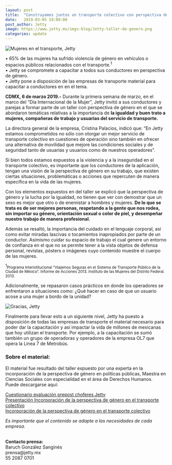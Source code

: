 ```yaml
---
layout: post
title:  "Construyamos juntos un transporte colectivo con perspectiva de género"
date:   2019-03-05 19:00:00
post_author: Jetty
image: https://www.jetty.mx/imgs-blog/Jetty-taller-de-genero.png
categories: update
---
```

![Mujeres en el transporte, Jetty]({{site.baseurl}}/imgs-blog/Jetty-taller-de-genero.png)

• 65% de las mujeres ha sufrido violencia de género en vehículos o espacios públicos relacionados con el transporte.<sup>1</sup><br>
• Jetty se compromete a capacitar a todos sus conductores en perspectiva de género.<br>
• Jetty pone a disposición de las empresas de transporte material para capacitar a conductores en en el tema.

<b>CDMX, 6 de marzo 2019.-</b> Durante la primera semana de marzo, en el marco del “Día Internacional de la Mujer”, Jetty invitó a sus conductores y parejas a formar parte de un taller con perspectiva de género en el que se abordaron temáticas relativas a la importancia de <b>la igualdad y buen trato a mujeres, compañeras de trabajo y usuarias del servicio de transporte.</b>

La directora general de la empresa, Cristina Palacios, indicó que: “En Jetty estamos comprometidos no sólo con otorgar un mejor servicio de transporte colectivo en cuestiones de operación sino también en ofrecer una alternativa de movilidad que mejore las condiciones sociales y de seguridad tanto de usuarias y usuarios como de nuestros operadores”.

Si bien todos estamos expuestos a la violencia y a la inseguridad en el transporte colectivo, es importante que los conductores de la aplicación, tengan una visión de la perspectiva de género en su trabajo, que existen ciertas situaciones, problemáticas o acciones que repercuten de manera específica en la vida de las mujeres.

Con los elementos expuestos en del taller se explicó que la perspectiva de género y la lucha por la igualdad, no tienen que ver con demostrar que un sexo es mejor que otro o de enemistar a hombres y mujeres. <b>De lo que se trata es de ser mejores personas, respetando a la gente que nos rodea, sin importar su género, orientación sexual o color de piel,  y desempeñar nuestro trabajo de manera profesional.</b>

Además se resaltó, la importancia del cuidado en el lenguaje corporal, así como evitar miradas lascivas o tocamientos inapropiados por parte de un conductor. Asimismo cuidar su espacio de trabajo el cual genere un entorno de confianza en el que no se permite tener a la vista objetos de defensa personal, revistas, pósters o imágenes cuyo contenido muestre el cuerpo de las mujeres.

<sup>1</sup><small>Programa Interistitucional “Viajemos Seguras en el Sistema de Transporte Público de la Ciudad de México”. Informe de Acciones 2013. Instituto de las Mujeres del Distrito Federal. 2013.</small>

Adicionalmente, se repasaron casos prácticos en donde los operadores se enfrentaron a situaciones como: ¿Qué hacer en caso de que un usuario acose a una mujer a bordo de la unidad?

![Gracias, Jetty]({{site.baseurl}}/imgs-blog/taller-de-genero.jpg)

Finalmente para llevar esto a un siguiente nivel, Jetty ha puesto a disposición de todas las empresas de transporte el material necesario para poder dar la capacitación y así impactar la vida de millones de mexicanas que hoy utilizan el transporte. Por ejemplo,  a la capacitación se sumó también un grupo de operadoras y operadores de la empresa OL7 que opera la Línea 7 de Metrobús.

<h3>Sobre el material:</h3>
El material fue resultado del taller expuesto por una experta en la incorporación de la perspectiva de género en políticas públicas, Maestra en Ciencias Sociales con especialidad en el área de Derechos Humanos. Puede descargarse aquí:

<a href="https://www.jetty.mx/docs/Cuestionario-evaluación-prepost-choferes-Jetty.pdf" target="blank">Cuestionario evaluación prepost choferes Jetty</a>
<br>
<a href="https://www.jetty.mx/docs/Presentación-Incorporación-de-la-perspectiva-de-género-en-el-transporte-colectivo.pptx" target="blank">Presentación Incorporación de la perspectiva de género en el transporte colectivo</a>
<br>
<a href="https://www.jetty.mx/docs/Incorporación-de-la-perspectiva-de-género-en-el-transporte-colectivo.docx" target="blank">Incorporación de la perspectiva de género en el transporte colectivo</a>

<i>Es importante que el contenido se adapte a las necesidades de cada empresa.</i>

<br>
<b>Contacto prensa:</b><br>
Baruch González Sanginés<br>
prensa@jetty.mx<br>
55 2087 0701
